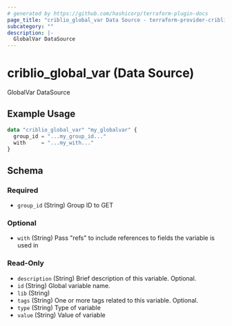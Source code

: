 ```yaml
---
# generated by https://github.com/hashicorp/terraform-plugin-docs
page_title: "criblio_global_var Data Source - terraform-provider-criblio"
subcategory: ""
description: |-
  GlobalVar DataSource
---
```


# criblio_global_var (Data Source)

GlobalVar DataSource

## Example Usage

```terraform
data "criblio_global_var" "my_globalvar" {
  group_id = "...my_group_id..."
  with     = "...my_with..."
}
```

<!-- schema generated by tfplugindocs -->
## Schema

### Required

- `group_id` (String) Group ID to GET

### Optional

- `with` (String) Pass "refs" to include references to fields the variable is used in

### Read-Only

- `description` (String) Brief description of this variable. Optional.
- `id` (String) Global variable name.
- `lib` (String)
- `tags` (String) One or more tags related to this variable. Optional.
- `type` (String) Type of variable
- `value` (String) Value of variable
